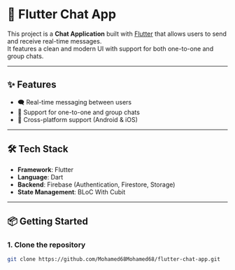 # 💬 Flutter Chat App 

This project is a **Chat Application** built with [Flutter](https://flutter.dev/) that allows users to send and receive real-time messages.  
It features a clean and modern UI with support for both one-to-one and group chats.

---

## ✨ Features

- 🗨️ Real-time messaging between users  
- 👥 Support for one-to-one and group chats   
- 📱 Cross-platform support (Android & iOS)  

---

## 🛠️ Tech Stack

- **Framework**: Flutter  
- **Language**: Dart  
- **Backend**: Firebase (Authentication, Firestore, Storage)
- **State Management**: BLoC With Cubit

---

## 📦 Getting Started

### 1. Clone the repository
```bash
git clone https://github.com/Mohamed68Mohamed68/flutter-chat-app.git
